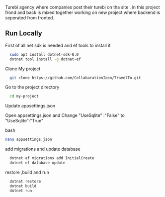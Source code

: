 Turebi agency where companies post their turebi on tha site . 
in this project frond and back is mixed together working on new project where backend is seperated from fronted.



## Run Locally

First of all net sdk is needed and ef tools to install it 

```bash
  sudo apt install dotnet-sdk-8.0
  dotnet tool install -g dotnet-ef  
```
Clone My project
```bash
  git clone https://github.com/CollabarationIooo/TravelTo.git
```

Go to the project directory

```bash
  cd my-project
```

Update appsettings.json

  Open appsettings.json and Change "UseSqlite" :"False" to "UseSqlite":"True" 

bash
```bash
nano appsettings.json
```
add migrations and update database 

```bash
  dotnet ef migrations add InitialCreate  
  dotnet ef database update

```
restore ,build and run 
```bash
  dotnet restore
  dotnet build 
  dotnet run  
  
```

